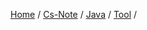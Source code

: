 [Home](https://mengxianbin.github.io) /
[Cs-Note](https://mengxianbin.github.io/cs-note) /
[Java](https://mengxianbin.github.io/cs-note/java) /
[Tool](https://mengxianbin.github.io/cs-note/java/tool) /


